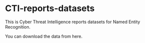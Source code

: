 # CTI-reports-datasets

This is Cyber Threat Intelligence reports datasets for Named Entity Recognition.

You can download the data from here.
